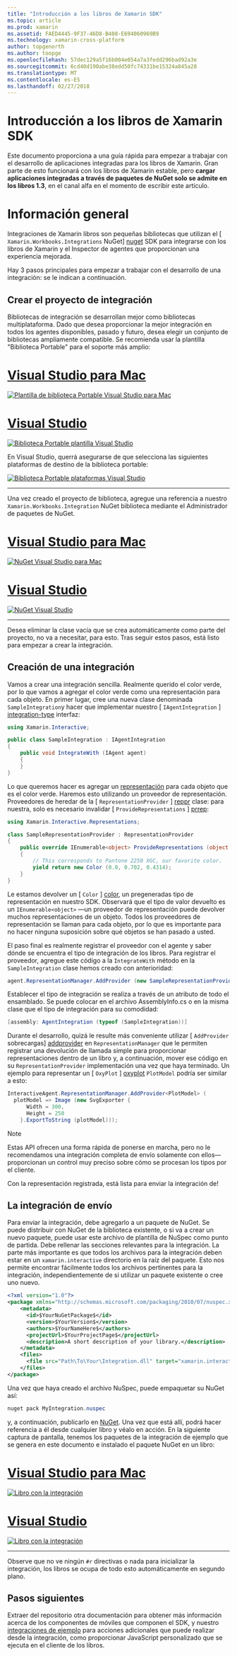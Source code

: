 ```yaml
---
title: "Introducción a los libros de Xamarin SDK"
ms.topic: article
ms.prod: xamarin
ms.assetid: FAED4445-9F37-46D8-B408-E694060969B9
ms.technology: xamarin-cross-platform
author: topgenorth
ms.author: toopge
ms.openlocfilehash: 57dec129a5f16b004e054a7a3fedd296bad92a3e
ms.sourcegitcommit: 6cd40d190abe38edd50fc74331be15324a845a28
ms.translationtype: MT
ms.contentlocale: es-ES
ms.lasthandoff: 02/27/2018
---
```

# <a name="getting-started-with-the-xamarin-workbooks-sdk"></a>Introducción a los libros de Xamarin SDK

Este documento proporciona a una guía rápida para empezar a trabajar con el desarrollo de aplicaciones integradas para los libros de Xamarin. Gran parte de esto funcionará con los libros de Xamarin estable, pero **cargar aplicaciones integradas a través de paquetes de NuGet solo se admite en los libros 1.3**, en el canal alfa en el momento de escribir este artículo.

# <a name="general-overview"></a>Información general

Integraciones de Xamarin libros son pequeñas bibliotecas que utilizan el [ `Xamarin.Workbooks.Integrations` NuGet] [ nuget] SDK para integrarse con los libros de Xamarin y el Inspector de agentes que proporcionan una experiencia mejorada.

Hay 3 pasos principales para empezar a trabajar con el desarrollo de una integración: se le indican a continuación.

## <a name="creating-the-integration-project"></a>Crear el proyecto de integración

Bibliotecas de integración se desarrollan mejor como bibliotecas multiplataforma. Dado que desea proporcionar la mejor integración en todos los agentes disponibles, pasado y futuro, desea elegir un conjunto de bibliotecas ampliamente compatible. Se recomienda usar la plantilla "Biblioteca Portable" para el soporte más amplio:

# <a name="visual-studio-for-mactabvsmac"></a>[Visual Studio para Mac](#tab/vsmac)

[![Plantilla de biblioteca Portable Visual Studio para Mac](images/xamarin-studio-pcl.png)](images/xamarin-studio-pcl.png)

# <a name="visual-studiotabvswin"></a>[Visual Studio](#tab/vswin)

[![Biblioteca Portable plantilla Visual Studio](images/visual-studio-pcl.png)](images/visual-studio-pcl.png)

En Visual Studio, querrá asegurarse de que selecciona las siguientes plataformas de destino de la biblioteca portable:

[![Biblioteca Portable plataformas Visual Studio](images/visual-studio-pcl-platforms.png)](images/visual-studio-pcl-platforms.png)

-----

Una vez creado el proyecto de biblioteca, agregue una referencia a nuestro `Xamarin.Workbooks.Integration` NuGet biblioteca mediante el Administrador de paquetes de NuGet.

# <a name="visual-studio-for-mactabvsmac"></a>[Visual Studio para Mac](#tab/vsmac)

[![NuGet Visual Studio para Mac](images/xamarin-studio-nuget.png)](images/xamarin-studio-nuget.png)

# <a name="visual-studiotabvswin"></a>[Visual Studio](#tab/vswin)

[![NuGet Visual Studio](images/visual-studio-nuget.png)](images/visual-studio-nuget.png)

-----

Desea eliminar la clase vacía que se crea automáticamente como parte del proyecto, no va a necesitar, para esto. Tras seguir estos pasos, está listo para empezar a crear la integración.

## <a name="building-an-integration"></a>Creación de una integración

Vamos a crear una integración sencilla. Realmente querido el color verde, por lo que vamos a agregar el color verde como una representación para cada objeto. En primer lugar, cree una nueva clase denominada `SampleIntegration`y hacer que implementar nuestro [ `IAgentIntegration` ] [ integration-type] interfaz:

```csharp
using Xamarin.Interactive;

public class SampleIntegration : IAgentIntegration
{
    public void IntegrateWith (IAgent agent)
    {
    }
}
```

Lo que queremos hacer es agregar un [representación](~/tools/workbooks/sdk/representations.md) para cada objeto que es el color verde. Haremos esto utilizando un proveedor de representación. Proveedores de heredar de la [ `RepresentationProvider` ] [ reppr] clase: para nuestra, solo es necesario invalidar [ `ProvideRepresentations` ] [ prrep]:

```csharp
using Xamarin.Interactive.Representations;

class SampleRepresentationProvider : RepresentationProvider
{
    public override IEnumerable<object> ProvideRepresentations (object obj)
    {
        // This corresponds to Pantone 2250 XGC, our favorite color.
        yield return new Color (0.0, 0.702, 0.4314);
    }
}
```

Le estamos devolver un [ `Color` ] [ color], un pregeneradas tipo de representación en nuestro SDK.
Observará que el tipo de valor devuelto es un `IEnumerable<object>` &mdash;un proveedor de representación puede devolver muchos representaciones de un objeto. Todos los proveedores de representación se llaman para cada objeto, por lo que es importante para no hacer ninguna suposición sobre qué objetos se han pasado a usted.

El paso final es realmente registrar el proveedor con el agente y saber dónde se encuentra el tipo de integración de los libros. Para registrar el proveedor, agregue este código a la `IntegrateWith` método en la `SampleIntegration` clase hemos creado con anterioridad:

```csharp
agent.RepresentationManager.AddProvider (new SampleRepresentationProvider ());
```

Establecer el tipo de integración se realiza a través de un atributo de todo el ensamblado. Se puede colocar en el archivo AssemblyInfo.cs o en la misma clase que el tipo de integración para su comodidad:

```csharp
[assembly: AgentIntegration (typeof (SampleIntegration))]
````

Durante el desarrollo, quizá le resulte más conveniente utilizar [ `AddProvider` sobrecargas] [ addprovider] en `RepresentationManager` que le permiten registrar una devolución de llamada simple para proporcionar representaciones dentro de un libro y, a continuación, mover ese código en su `RepresentationProvider` implementación una vez que haya terminado. Un ejemplo para representar un [ `OxyPlot` ] [ oxyplot] `PlotModel` podría ser similar a esto:

```csharp
InteractiveAgent.RepresentationManager.AddProvider<PlotModel> (
  plotModel => Image (new SvgExporter {
      Width = 300,
      Height = 250
    }.ExportToString (plotModel)));
```

> [!NOTE]
> Estas API ofrecen una forma rápida de ponerse en marcha, pero no le recomendamos una integración completa de envío solamente con ellos&mdash;proporcionan un control muy preciso sobre cómo se procesan los tipos por el cliente.

Con la representación registrada, está lista para enviar la integración de!

## <a name="shipping-your-integration"></a>La integración de envío

Para enviar la integración, debe agregarlo a un paquete de NuGet.
Se puede distribuir con NuGet de la biblioteca existente, o si va a crear un nuevo paquete, puede usar este archivo de plantilla de NuSpec como punto de partida.
Debe rellenar las secciones relevantes para la integración. La parte más importante es que todos los archivos para la integración deben estar en un `xamarin.interactive` directorio en la raíz del paquete. Esto nos permite encontrar fácilmente todos los archivos pertinentes para la integración, independientemente de si utilizar un paquete existente o cree uno nuevo.

```xml
<?xml version="1.0"?>
<package xmlns="http://schemas.microsoft.com/packaging/2010/07/nuspec.xsd">
    <metadata>
      <id>$YourNuGetPackage$</id>
      <version>$YourVersion$</version>
      <authors>$YourNameHere$</authors>
      <projectUrl>$YourProjectPage$</projectUrl>
      <description>A short description of your library.</description>
    </metadata>
    <files>
      <file src="Path\To\Your\Integration.dll" target="xamarin.interactive" />
    </files>
</package>
```

Una vez que haya creado el archivo NuSpec, puede empaquetar su NuGet así:

```csharp
nuget pack MyIntegration.nuspec
```

y, a continuación, publicarlo en [NuGet][nugetorg]. Una vez que está allí, podrá hacer referencia a él desde cualquier libro y véalo en acción. En la siguiente captura de pantalla, tenemos los paquetes de la integración de ejemplo que se genera en este documento e instalado el paquete NuGet en un libro:

# <a name="visual-studio-for-mactabvsmac"></a>[Visual Studio para Mac](#tab/vsmac)

[![Libro con la integración](images/mac-workbooks-integrated.png)](images/mac-workbooks-integrated.png)

# <a name="visual-studiotabvswin"></a>[Visual Studio](#tab/vswin)

[![Libro con la integración](images/windows-workbooks-integrated.png)](images/windows-workbooks-integrated.png)

-----

Observe que no ve ningún `#r` directivas o nada para inicializar la integración, los libros se ocupa de todo esto automáticamente en segundo plano.

## <a name="next-steps"></a>Pasos siguientes

Extraer del repositorio otra documentación para obtener más información acerca de los componentes de móviles que componen el SDK, y nuestro [integraciones de ejemplo](~/tools/workbooks/samples/index.md) para acciones adicionales que puede realizar desde la integración, como proporcionar JavaScript personalizado que se ejecuta en el cliente de los libros.

[integration-type]: /api/type/Xamarin.Interactive.IAgentIntegration/
[repman-api]: /api/type/Xamarin.Interactive.Representations.IRepresentationManager/
[color]: /api/type/Xamarin.Interactive.Representations.Color/
[xir]: /api/namespace/Xamarin.Interactive.Representations/
[reppr]: /api/type/Xamarin.Interactive.Representations.RepresentationProvider/
[prrep]: /api/member/Xamarin.Interactive.Representations.RepresentationProvider.ProvideRepresentations/p/System.Object/
[nugetorg]: https://nuget.org
[nuget]: https://nuget.org/packages/Xamarin.Workbooks.Integration
[addprovider]: /api/member/Xamarin.Interactive.Representations.IRepresentationManager.AddProvider/
[oxyplot]: http://www.oxyplot.org/
